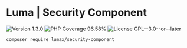 # Luma | Security Component

<div>
<!-- Version Badge -->
<img src="https://img.shields.io/badge/Version-1.3.0-blue" alt="Version 1.3.0">
<!-- PHP Coverage Badge -->
<img src="https://img.shields.io/badge/PHP Coverage-96.58%25-green" alt="PHP Coverage 96.58%">
<!-- License Badge -->
<img src="https://img.shields.io/badge/License-GPL--3.0--or--later-34ad9b" alt="License GPL--3.0--or--later">
</div>

```
composer require lumax/security-component
```